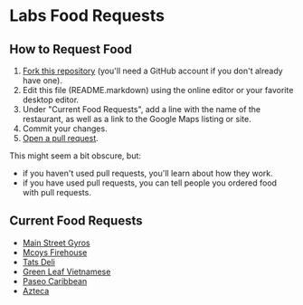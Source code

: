 # Labs Food Requests

## How to Request Food

1. [Fork this repository](https://github.com/StudentRND/LabsFoodRequests/fork) (you'll need a GitHub account if you don't already have one).
1. Edit this file (README.markdown) using the online editor or your favorite desktop editor.
1. Under "Current Food Requests", add a line with the name of the restaurant, as well as a link to the Google Maps listing or site.
1. Commit your changes.
1. [Open a pull request](https://github.com/StudentRND/LabsFoodRequests/compare).

This might seem a bit obscure, but:

- if you haven't used pull requests, you'll learn about how they work.
- if you have used pull requests, you can tell people you ordered food with pull requests.

## Current Food Requests

- [Main Street Gyros](http://seattlegyros.com/)
- [Mcoys Firehouse](http://mccoysfirehouse.com/)
- [Tats Deli](http://www.tatsdeli.com/default.asp)
- [Green Leaf Vietnamese](http://greenleaftaste.com/#!/home/)
- [Paseo Caribbean](http://www.paseoseattle.com/)
- [Azteca](http://www.aztecamex.com/)